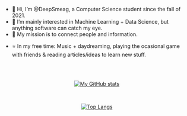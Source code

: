 - 👋 Hi, I’m @DeepSmeag, a Computer Science student since the fall of 2021.
- 👀 I’m mainly interested in Machine Learning + Data Science, but anything software can catch my eye.
- 💞️ My mission is to connect people and information.
<!--- 📫---> 
- ⭐ In my free time: Music + daydreaming, playing the ocasional game with friends & reading articles/ideas to learn new stuff.
<!---
DeepSmeag/DeepSmeag is a ✨ special ✨ repository because its `README.md` (this file) appears on your GitHub profile.
You can click the Preview link to take a look at your changes.
--->
</br>
</br>
<div align="center">

[![My GitHub stats](https://github-readme-stats.vercel.app/api?username=DeepSmeag&show_icons=true&count_private=true&theme=radical)](https://github.com/DeepSmeag)

</br>

[![Top Langs](https://github-readme-stats.vercel.app/api/top-langs/?username=DeepSmeag&layout=compact&theme=radical)](https://github.com/DeepSmeag)

</div>
